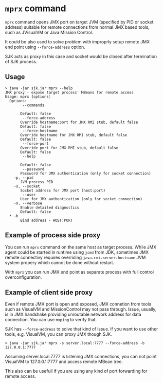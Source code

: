 `mprx` command
==============

`mprx` command opens JMX port on target JVM (specified by PID or socket address) suitable for remote 
connections from normal JMX based tools, such as JVisualVM or Java Mission Control.

It could be also used to solve problem with improprly setup remote JMX end point using `--force-address` option.

SJK acts as proxy in this case and socket would be closed after termination of SJK process.

Usage
-----

	> java -jar sjk.jar mprx --help
	JMX proxy - expose target process' MBeans for remote access
	Usage: mprx [options]
	  Options:
			--commands
		   
		   Default: false
			--force-address
		   Override hostname:port for JMX RMI stub, default false
		   Default: false
			--force-hostname
		   Override hostname for JMX RMI stub, default false
		   Default: false
			--force-port
		   Override port for JMX RMI stub, default false
		   Default: false
			--help
		   
		   Default: false
			--password
		   Password for JMX authentication (only for socket connection)
		-p, --pid
		   JVM process PID
		-s, --socket
		   Socket address for JMX port (host:port)
			--user
		   User for JMX authentication (only for socket connection)
		-X, --verbose
		   Enable detailed diagnostics
		   Default: false
	  * -b
		   Bind address - HOST:PORT

Example of process side proxy
-----------------------------

You can run `mprx` command on the same host as target process. While JMX agent could be started in runtime using `jcmd` from JDK,
sometimes JMX remote connectivy requires overriding `java.rmi.server.hostname` JVM system propery which cannot be done without
restart.

With `mprx` you can run JMX end point as separate process with full control overconfiguration.

Example of client side proxy
----------------------------

Even if remote JMX port is open and exposed, JMX connetion from tools such as VisualVM and MissionControl may not pass through.
Issue, usually, is in JMX handshake providing unroutable network address for data connection. You can use `mxping` to verify that.

SJK has `--force-address` to solve that kind of issue. If you want to use other tools, e.g. VisualVM, you can proxy JMX though SJK.

	> java -jar sjk.jar mprx -s server.local:7777 --force-address -b 127.0.0.1:7777

Assuming server.local:7777 is listening JMX connections, you can not point VisualVM to 127.0.0.1:7777 and access remote MBean tree.

This also can be usefull if you are using any kind of port forwarding for remote access.
